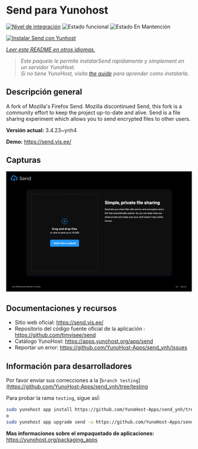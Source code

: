 <!--
Este archivo README esta generado automaticamente<https://github.com/YunoHost/apps/tree/master/tools/readme_generator>
No se debe editar a mano.
-->

# Send para Yunohost

[![Nivel de integración](https://dash.yunohost.org/integration/send.svg)](https://ci-apps.yunohost.org/ci/apps/send/) ![Estado funcional](https://ci-apps.yunohost.org/ci/badges/send.status.svg) ![Estado En Mantención](https://ci-apps.yunohost.org/ci/badges/send.maintain.svg)

[![Instalar Send con Yunhost](https://install-app.yunohost.org/install-with-yunohost.svg)](https://install-app.yunohost.org/?app=send)

*[Leer este README en otros idiomas.](./ALL_README.md)*

> *Este paquete le permite instalarSend rapidamente y simplement en un servidor YunoHost.*  
> *Si no tiene YunoHost, visita [the guide](https://yunohost.org/install) para aprender como instalarla.*

## Descripción general

A fork of Mozilla's Firefox Send. Mozilla discontinued Send, this fork is a community effort to keep the project up-to-date and alive.
Send is a file sharing experiment which allows you to send encrypted files to other users.


**Versión actual:** 3.4.23~ynh4

**Demo:** <https://send.vis.ee/>

## Capturas

![Captura de Send](./doc/screenshots/screenshot.png)

## Documentaciones y recursos

- Sitio web oficial: <https://send.vis.ee/>
- Repositorio del código fuente oficial de la aplicación : <https://github.com/timvisee/send>
- Catálogo YunoHost: <https://apps.yunohost.org/app/send>
- Reportar un error: <https://github.com/YunoHost-Apps/send_ynh/issues>

## Información para desarrolladores

Por favor enviar sus correcciones a la [`branch testing`](https://github.com/YunoHost-Apps/send_ynh/tree/testing

Para probar la rama `testing`, sigue asÍ:

```bash
sudo yunohost app install https://github.com/YunoHost-Apps/send_ynh/tree/testing --debug
o
sudo yunohost app upgrade send -u https://github.com/YunoHost-Apps/send_ynh/tree/testing --debug
```

**Mas informaciones sobre el empaquetado de aplicaciones:** <https://yunohost.org/packaging_apps>
